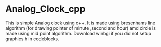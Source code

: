 # Analog_Clock_cpp
This is simple Analog clock using c++.
It is made using bresenhams line algorithm (for drawing pointer of minute ,second and hour) amd circle is made using mid point algorithm.
Download winbgi if you did not setup graphics.h in codeblocks.
